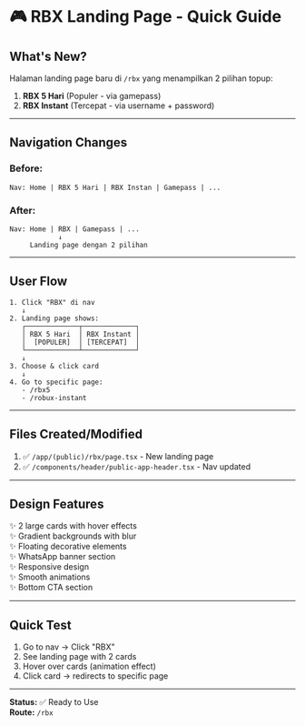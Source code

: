 # 🎮 RBX Landing Page - Quick Guide

## What's New?

Halaman landing page baru di `/rbx` yang menampilkan 2 pilihan topup:

1. **RBX 5 Hari** (Populer - via gamepass)
2. **RBX Instant** (Tercepat - via username + password)

---

## Navigation Changes

### Before:

```
Nav: Home | RBX 5 Hari | RBX Instan | Gamepass | ...
```

### After:

```
Nav: Home | RBX | Gamepass | ...
            ↓
     Landing page dengan 2 pilihan
```

---

## User Flow

```
1. Click "RBX" di nav
   ↓
2. Landing page shows:
   ┌─────────────┬─────────────┐
   │ RBX 5 Hari  │ RBX Instant │
   │  [POPULER]  │ [TERCEPAT]  │
   └─────────────┴─────────────┘
   ↓
3. Choose & click card
   ↓
4. Go to specific page:
   - /rbx5
   - /robux-instant
```

---

## Files Created/Modified

1. ✅ `/app/(public)/rbx/page.tsx` - New landing page
2. ✅ `/components/header/public-app-header.tsx` - Nav updated

---

## Design Features

✨ 2 large cards with hover effects  
✨ Gradient backgrounds with blur  
✨ Floating decorative elements  
✨ WhatsApp banner section  
✨ Responsive design  
✨ Smooth animations  
✨ Bottom CTA section

---

## Quick Test

1. Go to nav → Click "RBX"
2. See landing page with 2 cards
3. Hover over cards (animation effect)
4. Click card → redirects to specific page

---

**Status:** ✅ Ready to Use  
**Route:** `/rbx`
